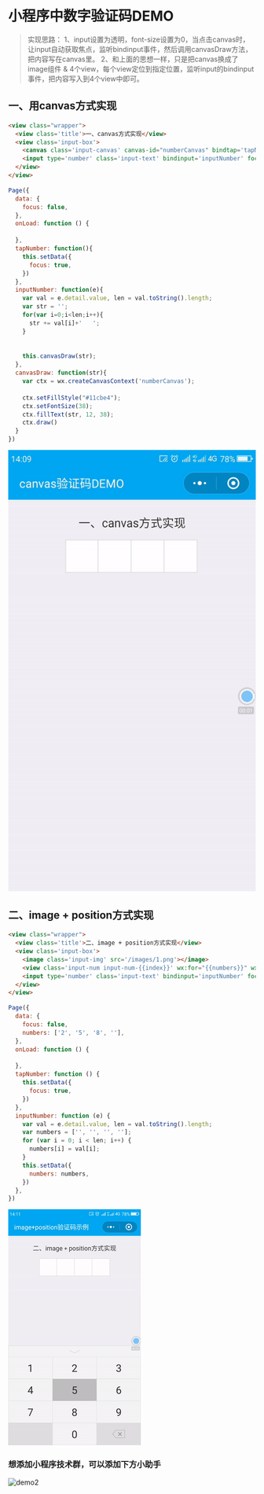 # 小程序中数字验证码DEMO

> 实现思路：
1、input设置为透明，font-size设置为0，当点击canvas时，让input自动获取焦点，监听bindinput事件，然后调用canvasDraw方法，把内容写在canvas里。
2、和上面的思想一样，只是把canvas换成了image组件 & 4个view，每个view定位到指定位置，监听input的bindinput事件，把内容写入到4个view中即可。

## 一、用canvas方式实现

```html
<view class="wrapper">
  <view class='title'>一、canvas方式实现</view>
  <view class='input-box'>
    <canvas class='input-canvas' canvas-id="numberCanvas" bindtap='tapNumber'></canvas>
    <input type='number' class='input-text' bindinput='inputNumber' focus='{{focus}}' maxlength='4'></input>
  </view>
</view>
```


```javascript
Page({
  data: {
    focus: false,
  },
  onLoad: function () {
    
  },
  tapNumber: function(){
    this.setData({
      focus: true,
    })
  },
  inputNumber: function(e){
    var val = e.detail.value, len = val.toString().length;
    var str = '';
    for(var i=0;i<len;i++){
      str += val[i]+'   ';
    }

    
    this.canvasDraw(str);
  },
  canvasDraw: function(str){
    var ctx = wx.createCanvasContext('numberCanvas');

    ctx.setFillStyle("#11cbe4");
    ctx.setFontSize(38);
    ctx.fillText(str, 12, 38);
    ctx.draw()
  }
})
```

![demo1](/images/2.gif)


## 二、image + position方式实现
```html
<view class="wrapper">
  <view class='title'>二、image + position方式实现</view>
  <view class='input-box'>
    <image class='input-img' src='/images/1.png'></image>
    <view class='input-num input-num-{{index}}' wx:for="{{numbers}}" wx:key="{{index}}" bindtap='tapNumber'>{{item}}</view>
    <input type='number' class='input-text' bindinput='inputNumber' focus='{{focus}}' maxlength='4'></input>
  </view>
</view>
```

```javascript
Page({
  data: {
    focus: false,
    numbers: ['2', '5', '8', ''],
  },
  onLoad: function () {

  },
  tapNumber: function () {
    this.setData({
      focus: true,
    })
  },
  inputNumber: function (e) {
    var val = e.detail.value, len = val.toString().length;
    var numbers = ['', '', '', ''];
    for (var i = 0; i < len; i++) {
      numbers[i] = val[i];
    }
    this.setData({
      numbers: numbers,
    })
  },
})
```

![demo2](/images/3.gif)

### 想添加小程序技术群，可以添加下方小助手
![demo2](http://demos.pxuexiao.com/web_css/img/xigua_net.jpeg)
